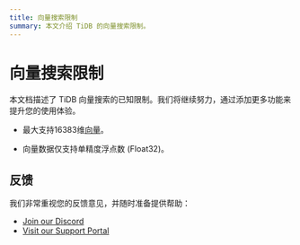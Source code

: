 ```yaml
---
title: 向量搜索限制
summary: 本文介绍 TiDB 的向量搜索限制。
---
```


# 向量搜索限制

本文档描述了 TiDB 向量搜索的已知限制。我们将继续努力，通过添加更多功能来提升您的使用体验。

- 最大支持16383维[向量](/vector-search-data-types.md)。

- 向量数据仅支持单精度浮点数 (Float32)。


## 反馈

我们非常重视您的反馈意见，并随时准备提供帮助：

- [Join our Discord](https://discord.gg/zcqexutz2R)
- [Visit our Support Portal](https://tidb.support.pingcap.com/)